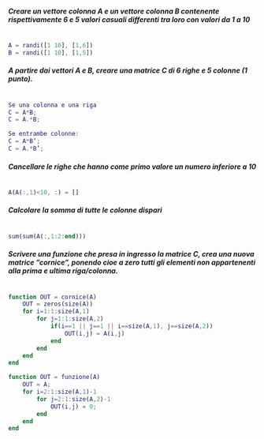 ##### Creare un vettore colonna A e un vettore colonna B contenente rispettivamente 6 e 5 valori casuali differenti tra loro con valori da 1 a 10

```matlab

A = randi([1 10], [1,6])
B = randi([1 10], [1,5])

```

##### A partire dai vettori A e B, creare una matrice C di 6 righe e 5 colonne (1 punto).

```matlab

Se una colonna e una riga
C = A*B;
C = A.*B;

Se entrambe colonne:
C = A*B’;
C = A.*B’;

```

##### Cancellare le righe che hanno come primo valore un numero inferiore a 10

```matlab

A(A(:,1)<10, :) = []

```

##### Calcolare la somma di tutte le colonne dispari

```matlab

sum(sum(A(:,1:2:end)))

```

##### Scrivere una funzione che presa in ingresso la matrice C, crea una nuova matrice ”cornice”, ponendo cioe a zero tutti gli elementi non appartenenti alla prima e ultima riga/colonna.

```matlab

function OUT = cornice(A)
    OUT = zeros(size(A))
    for i=1:1:size(A,1)
        for j=1:1:size(A,2)
            if(i==1 || j==1 || i==size(A,1), j==size(A,2))
                OUT(i,j) = A(i,j)
            end
        end
    end
end

function OUT = funzione(A)
    OUT = A;
    for i=2:1:size(A,1)-1
        for j=2:1:size(A,2)-1
            OUT(i,j) = 0;
        end
    end
end

```
